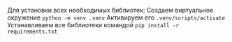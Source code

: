 Для установки всех необходимых библиотек:
  Создаем виртуальное окружение
    ```
    python -m venv .venv
    ```
  Активируем его
    ```
    .venv/scripts/activate
    ```
  Устанавливаем все библиотеки командой
    ```
    pip install -r requirements.txt
    ```
